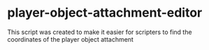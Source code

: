 # player-object-attachment-editor
 This script was created to make it easier for scripters to find the coordinates of the player object attachment
